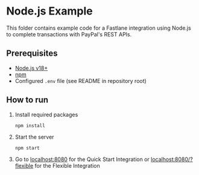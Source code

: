 # Node.js Example

This folder contains example code for a Fastlane integration using Node.js to complete transactions with PayPal's REST APIs.

## Prerequisites

- [Node.js v18+](https://nodejs.org)
- [npm](https://www.npmjs.com/)
- Configured `.env` file (see README in repository root)

## How to run

1. Install required packages
    ```
    npm install
    ```
2. Start the server
    ```
    npm start
    ```
3. Go to [localhost:8080](localhost:8080) for the Quick Start Integration or [localhost:8080/?flexible](localhost:8080/?flexible) for the Flexible Integration

